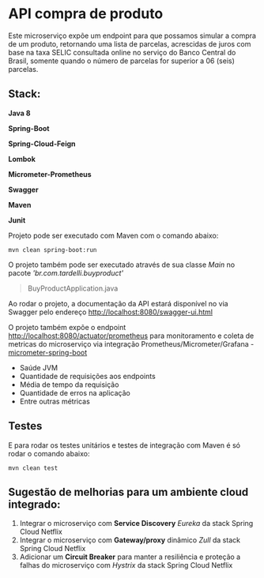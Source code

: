 
# API compra de produto 
Este microserviço expõe um endpoint para que possamos simular a compra de um produto, retornando uma lista de parcelas, acrescidas de juros com base na taxa SELIC consultada online no serviço do Banco Central do Brasil, somente quando o número de parcelas for superior a 06 (seis) parcelas.
  
## Stack:  
  
**Java 8**    

**Spring-Boot**   

**Spring-Cloud-Feign**

**Lombok**

**Micrometer-Prometheus**  

**Swagger**  

**Maven**  

**Junit**  

  
Projeto pode ser executado com Maven com o comando abaixo:  
```  
mvn clean spring-boot:run  
```  
O projeto também pode ser executado através de sua classe *Main* no pacote *'br.com.tardelli.buyproduct'*

> BuyProductApplication.java

Ao rodar o projeto, a documentação da API estará disponível no via Swagger pelo endereço [http://localhost:8080/swagger-ui.html](http://localhost:8080/swagger-ui.html)

O projeto também expõe o endpoint [http://localhost:8080/actuator/prometheus](http://localhost:8080/actuator/prometheus) para monitoramento e coleta de metricas do microserviço via integração Prometheus/Micrometer/Grafana - [micrometer-spring-boot](https://spring.io/blog/2018/03/16/micrometer-spring-boot-2-s-new-application-metrics-collector)

 - Saúde JVM
 - Quantidade de requisições aos endpoints
 - Média de tempo da requisição
 - Quantidade de erros na aplicação
 - Entre outras métricas

## Testes
E para rodar os testes unitários e testes de integração com Maven é só rodar o comando abaixo:
```  
mvn clean test  
``` 

## Sugestão de melhorias para um ambiente cloud integrado:

 1. Integrar o microserviço com **Service Discovery** *Eureka* da stack Spring Cloud Netflix
 2. Integrar o microserviço com **Gateway/proxy** dinâmico *Zull* da stack Spring Cloud Netflix
 3. Adicionar um **Circuit Breaker** para manter a resiliência e proteção a falhas do microserviço com *Hystrix* da stack Spring Cloud Netflix
